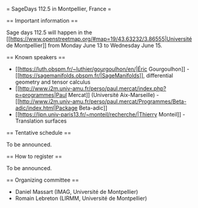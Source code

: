 = SageDays 112.5 in Montpellier, France =

== Important information ==

Sage days 112.5 will happen in the [[https://www.openstreetmap.org/#map=19/43.63232/3.86555|Université de Montpellier]] from Monday June 13 to Wednesday June 15.

== Known speakers ==

 * [[https://luth.obspm.fr/~luthier/gourgoulhon/en/|Éric Gourgoulhon]] - [[https://sagemanifolds.obspm.fr/|SageManifolds]], differential geometry and tensor calculus
 * [[http://www.i2m.univ-amu.fr/perso/paul.mercat/index.php?p=programmes|Paul Mercat]] (Université Aix-Marseille) - [[http://www.i2m.univ-amu.fr/perso/paul.mercat/Programmes/Beta-adic/index.html|Package Beta-adic]]
 * [[https://lipn.univ-paris13.fr/~monteil/recherche/|Thierry Monteil]] - Translation surfaces

== Tentative schedule == 

To be announced.

== How to register == 

To be announced.

== Organizing committee ==

* Daniel Massart (IMAG, Université de Montpellier)
* Romain Lebreton (LIRMM, Université de Montpellier)
